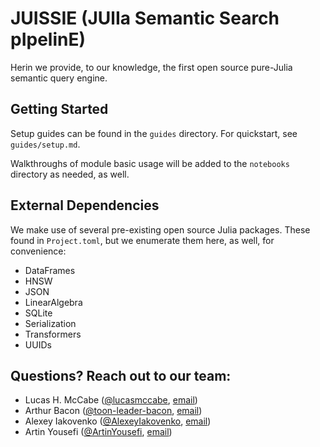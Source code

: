 # JUISSIE (JUlIa Semantic Search pIpelinE)

Herin we provide, to our knowledge, the first open source pure-Julia semantic query engine.

## Getting Started

Setup guides can be found in the `guides` directory. For quickstart, see `guides/setup.md`.

Walkthroughs of module basic usage will be added to the `notebooks` directory as needed, as well.

## External Dependencies

We make use of several pre-existing open source Julia packages. These found in `Project.toml`, but we enumerate them here, as well, for convenience:
- DataFrames
- HNSW
- JSON
- LinearAlgebra
- SQLite
- Serialization
- Transformers
- UUIDs

## Questions? Reach out to our team:
- Lucas H. McCabe ([@lucasmccabe](https://github.com/lucasmccabe), [email](mailto:lucasmccabe@gwu.edu))
- Arthur Bacon ([@toon-leader-bacon](https://github.com/toon-leader-bacon), [email](mailto:ArthurBacon@NocabSoftware.com))
- Alexey Iakovenko ([@AlexeyIakovenko](https://github.com/AlexeyIakovenko), [email](mailto:alexey@iakovenko.com))
- Artin Yousefi ([@ArtinYousefi](https://github.com/ArtinYousefi), [email](mailto:artinyousefi@gwmail.gwu.edu))
